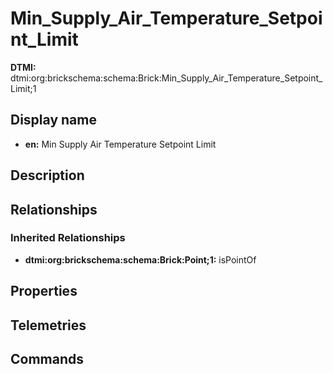 # Min_Supply_Air_Temperature_Setpoint_Limit
**DTMI:** dtmi:org:brickschema:schema:Brick:Min_Supply_Air_Temperature_Setpoint_Limit;1
## Display name
- **en:** Min Supply Air Temperature Setpoint Limit
## Description
## Relationships
### Inherited Relationships
* **dtmi:org:brickschema:schema:Brick:Point;1:** isPointOf
## Properties
## Telemetries
## Commands
